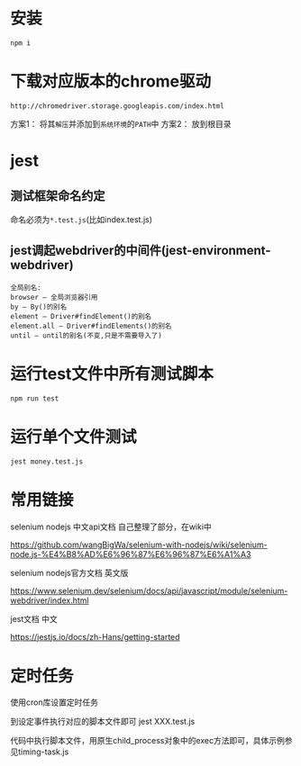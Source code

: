 # 安装
```
npm i
```

# 下载对应版本的chrome驱动

`http://chromedriver.storage.googleapis.com/index.html`

方案1： 将其`解压`并添加到`系统环境`的`PATH`中
方案2： 放到根目录

# jest

## 测试框架命名约定

命名必须为`*.test.js`(比如index.test.js)

## jest调起webdriver的中间件(jest-environment-webdriver)
```
全局别名:
browser — 全局浏览器引用
by — By()的别名
element — Driver#findElement()的别名
element.all — Driver#findElements()的别名
until — until的别名(不变,只是不需要导入了)
```


# 运行test文件中所有测试脚本
```
npm run test
```

# 运行单个文件测试
```
jest money.test.js
```

# 常用链接

selenium nodejs 中文api文档 自己整理了部分，在wiki中

   https://github.com/wangBigWa/selenium-with-nodejs/wiki/selenium-node.js-%E4%B8%AD%E6%96%87%E6%96%87%E6%A1%A3
   
selenium nodejs官方文档 英文版

   https://www.selenium.dev/selenium/docs/api/javascript/module/selenium-webdriver/index.html
   
jest文档 中文

   https://jestjs.io/docs/zh-Hans/getting-started

# 定时任务

使用cron库设置定时任务

到设定事件执行对应的脚本文件即可  jest XXX.test.js

代码中执行脚本文件，用原生child_process对象中的exec方法即可，具体示例参见timing-task.js
